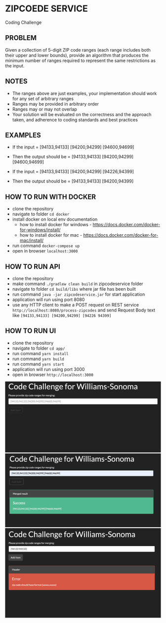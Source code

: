 # ZIPCOEDE SERVICE

Coding Challenge

## PROBLEM

Given a collection of 5-digit ZIP code ranges (each range includes both their upper and lower bounds), provide an algorithm that produces the minimum number of ranges required to represent the same restrictions as the input.

## NOTES

- The ranges above are just examples, your implementation should work for any set of arbitrary ranges
- Ranges may be provided in arbitrary order
- Ranges may or may not overlap
- Your solution will be evaluated on the correctness and the approach taken, and adherence to coding standards and best practices

## EXAMPLES

- If the input = [94133,94133] [94200,94299] [94600,94699]
- Then the output should be = [94133,94133] [94200,94299] [94600,94699]
 
- If the input = [94133,94133] [94200,94299] [94226,94399]
- Then the output should be = [94133,94133] [94200,94399]

## HOW TO RUN WITH DOCKER

- clone the repository
- navigate to folder `cd docker`
- install docker on local env documentation 
  - how to install docker for windows - https://docs.docker.com/docker-for-windows/install/
  - how to install docker for mac - https://docs.docker.com/docker-for-mac/install/
- run command `docker-compose up`
- open in browser `localhost:3000`

## HOW TO RUN API

- clone the repository
- make command `./gradlew clean build` in zipcodeservice folder
- navigate to folder `cd build/libs` where jar file has been built
- run command `java -jar zipcodeservice.jar` for start application
- application will run using port 8080
- use any HTTP client to make a POST request on REST service `http://localhost:8080/process-zipcodes` and send Request Body text like `[94133,94133] [94200,94299] [94226 94399]` 

## HOW TO RUN UI

- clone the repository
- navigate to folder `cd app/`
- run command `yarn install`
- run command `yarn build`
- run command `yarn start`
- application will run using port 3000
- open in browser `http://localhost:3000`


![Image description](/images/1.png)
![Image description](/images/2.png)
![Image description](/images/3.png)